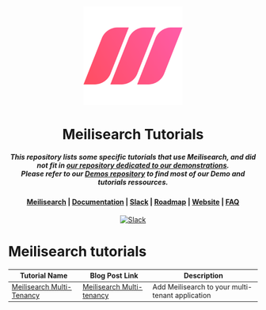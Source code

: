 <p align="center">
  <img src="https://raw.githubusercontent.com/meilisearch/integration-guides/master/assets/logos/logo.svg" alt="Meilisearch" width="200" height="200" />
</p>
<h1 align="center">Meilisearch Tutorials</h1>
<h5 align="center">This repository lists some specific tutorials that use Meilisearch, and did not fit in <a href="https://github.com/meilisearch/demos" target="_blank">our repository dedicated to our demonstrations</a>.<br />
Please refer to our  <a href="https://github.com/meilisearch/demos" target="_blank">Demos repository</a> to find most of our Demo and tutorials ressources.
</h5>
<h4 align="center">
  <a href="https://github.com/meilisearch/MeiliSearch">Meilisearch</a> |
  <a href="https://docs.meilisearch.com">Documentation</a> |
  <a href="https://slack.meilisearch.com">Slack</a> |
  <a href="https://roadmap.meilisearch.com/tabs/1-under-consideration">Roadmap</a> |
  <a href="https://www.meilisearch.com">Website</a> |
  <a href="https://docs.meilisearch.com/faq">FAQ</a>
</h4>

<p align="center">
  <a href="https://slack.meilisearch.com"><img src="https://img.shields.io/badge/slack-MeiliSearch-blue.svg?logo=slack" alt="Slack"></a>
</p>

# Meilisearch tutorials

| Tutorial Name | Blog Post Link  | Description |
|-----------|------------|-------------|
| [Meilisearch Multi-Tenancy](https://github.com/meilisearch/tutorials/tree/main/src/tenant-token-tutorial) | [ Meilisearch Multi-tenancy](https://blog.meilisearch.com/multi-tenancy/) |  Add Meilisearch to your multi-tenant application  |
